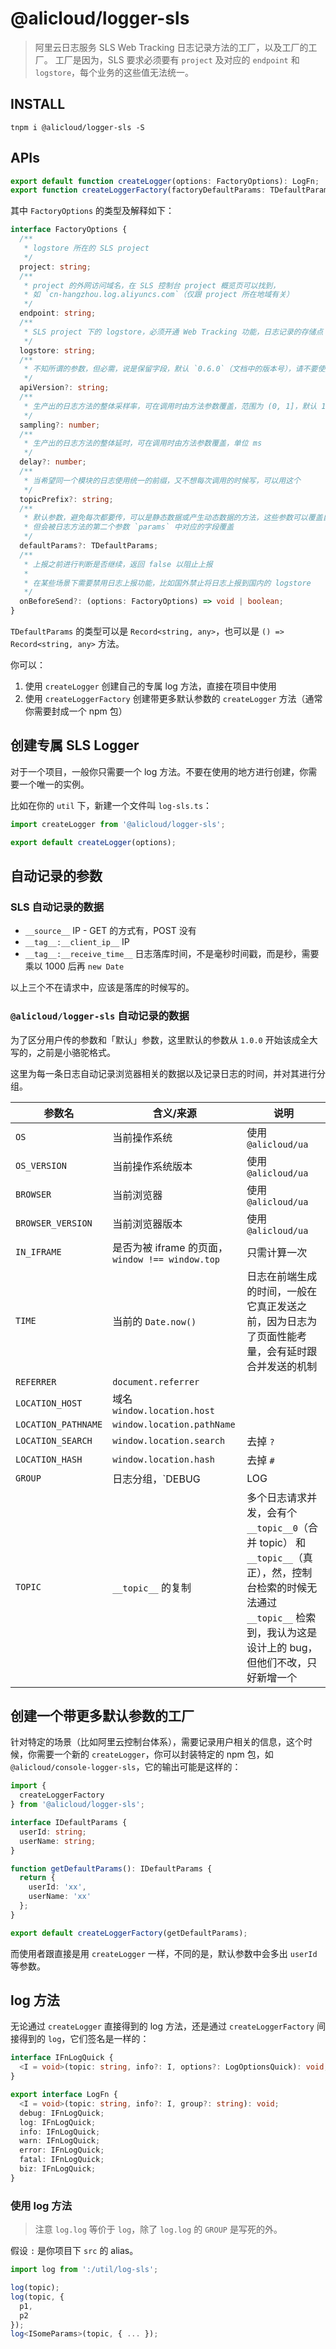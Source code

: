 # @alicloud/logger-sls

> 阿里云日志服务 SLS Web Tracking 日志记录方法的工厂，以及工厂的工厂。
> 工厂是因为，SLS 要求必须要有 `project` 及对应的 `endpoint` 和 `logstore`，每个业务的这些值无法统一。

## INSTALL

```shell
tnpm i @alicloud/logger-sls -S
```

## APIs

```typescript
export default function createLogger(options: FactoryOptions): LogFn;
export function createLoggerFactory(factoryDefaultParams: TDefaultParams): FactoryFn;
```

其中 `FactoryOptions` 的类型及解释如下：

```typescript
interface FactoryOptions {
  /**
   * logstore 所在的 SLS project
   */
  project: string;
  /**
   * project 的外网访问域名，在 SLS 控制台 project 概览页可以找到，
   * 如 `cn-hangzhou.log.aliyuncs.com`（仅跟 project 所在地域有关）
   */
  endpoint: string;
  /**
   * SLS project 下的 logstore，必须开通 Web Tracking 功能，日志记录的存储点
   */
  logstore: string;
  /**
   * 不知所谓的参数，但必需，说是保留字段，默认 `0.6.0`（文档中的版本号），请不要使用
   */
  apiVersion?: string;
  /**
   * 生产出的日志方法的整体采样率，可在调用时由方法参数覆盖，范围为 (0, 1]，默认 1
   */
  sampling?: number;
  /**
   * 生产出的日志方法的整体延时，可在调用时由方法参数覆盖，单位 ms
   */
  delay?: number;
  /**
   * 当希望同一个模块的日志使用统一的前缀，又不想每次调用的时候写，可以用这个
   */
  topicPrefix?: string;
  /**
   * 默认参数，避免每次都要传，可以是静态数据或产生动态数据的方法，这些参数可以覆盖自动记录的参数，
   * 但会被日志方法的第二个参数 `params` 中对应的字段覆盖
   */
  defaultParams?: TDefaultParams;
  /**
   * 上报之前进行判断是否继续，返回 false 以阻止上报
   * 
   * 在某些场景下需要禁用日志上报功能，比如国外禁止将日志上报到国内的 logstore
   */
  onBeforeSend?: (options: FactoryOptions) => void | boolean;
}
```

`TDefaultParams` 的类型可以是 `Record<string, any>`，也可以是 `() => Record<string, any>` 方法。

你可以：

1. 使用 `createLogger` 创建自己的专属 log 方法，直接在项目中使用
2. 使用 `createLoggerFactory` 创建带更多默认参数的 `createLogger` 方法（通常你需要封成一个 npm 包）

## 创建专属 SLS Logger

对于一个项目，一般你只需要一个 log 方法。不要在使用的地方进行创建，你需要一个唯一的实例。

比如在你的 `util` 下，新建一个文件叫 `log-sls.ts`：

```typescript
import createLogger from '@alicloud/logger-sls';

export default createLogger(options);
```

## 自动记录的参数

### SLS 自动记录的数据

* `__source__` IP - GET 的方式有，POST 没有
* `__tag__:__client_ip__` IP
* `__tag__:__receive_time__` 日志落库时间，不是毫秒时间戳，而是秒，需要乘以 1000 后再 `new Date`

以上三个不在请求中，应该是落库的时候写的。

### `@alicloud/logger-sls` 自动记录的数据

为了区分用户传的参数和「默认」参数，这里默认的参数从 `1.0.0` 开始该成全大写的，之前是小骆驼格式。

这里为每一条日志自动记录浏览器相关的数据以及记录日志的时间，并对其进行分组。

参数名 | 含义/来源 | 说明
--- | --- | ---
`OS` | 当前操作系统 | 使用 `@alicloud/ua`
`OS_VERSION` |当前操作系统版本 | 使用 `@alicloud/ua`
`BROWSER` | 当前浏览器 | 使用 `@alicloud/ua`
`BROWSER_VERSION` | 当前浏览器版本 | 使用 `@alicloud/ua`
`IN_IFRAME` | 是否为被 iframe 的页面，`window !== window.top` | 只需计算一次
`TIME` | 当前的 `Date.now()` | 日志在前端生成的时间，一般在它真正发送之前，因为日志为了页面性能考量，会有延时跟合并发送的机制
`REFERRER` | `document.referrer` |
`LOCATION_HOST` | 域名 `window.location.host` |
`LOCATION_PATHNAME` | `window.location.pathName` |
`LOCATION_SEARCH` | `window.location.search` | 去掉 `?`
`LOCATION_HASH` | `window.location.hash` | 去掉 `#`
`GROUP` | 日志分组，`DEBUG | LOG | INFO | WARN | ERROR | FATAL | BIZ | 自定义` | 默认 `LOG`
`TOPIC` | `__topic__` 的复制 | 多个日志请求并发，会有个 `__topic__0`（合并 topic） 和 `__topic__`（真正），然，控制台检索的时候无法通过 `__topic__` 检索到，我认为这是设计上的 bug，但他们不改，只好新增一个

## 创建一个带更多默认参数的工厂

针对特定的场景（比如阿里云控制台体系），需要记录用户相关的信息，这个时候，你需要一个新的 `createLogger`，你可以封装特定的 npm 包，如 `@alicloud/console-logger-sls`，它的输出可能是这样的：

```typescript
import {
  createLoggerFactory
} from '@alicloud/logger-sls';

interface IDefaultParams {
  userId: string;
  userName: string;
}

function getDefaultParams(): IDefaultParams {
  return {
    userId: 'xx',
    userName: 'xx'
  };
}

export default createLoggerFactory(getDefaultParams);
```

而使用者跟直接是用 `createLogger` 一样，不同的是，默认参数中会多出 `userId` 等参数。

## log 方法

无论通过 `createLogger` 直接得到的 log 方法，还是通过 `createLoggerFactory` 间接得到的 `log`，它们签名是一样的：

```typescript
interface IFnLogQuick {
  <I = void>(topic: string, info?: I, options?: LogOptionsQuick): void;
}

export interface LogFn {
  <I = void>(topic: string, info?: I, group?: string): void;
  debug: IFnLogQuick;
  log: IFnLogQuick;
  info: IFnLogQuick;
  warn: IFnLogQuick;
  error: IFnLogQuick;
  fatal: IFnLogQuick;
  biz: IFnLogQuick;
}
```

### 使用 log 方法

> 注意 `log.log` 等价于 `log`，除了 `log.log` 的 `GROUP` 是写死的外。

假设 `:` 是你项目下 `src` 的 alias。

```typescript
import log from ':/util/log-sls';

log(topic);
log(topic, {
  p1,
  p2
});
log<ISomeParams>(topic, { ... });
```
